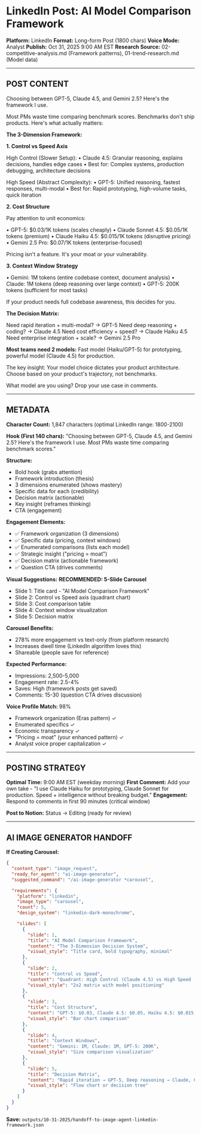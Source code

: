 # LinkedIn Post: AI Model Comparison Framework
**Platform:** LinkedIn
**Format:** Long-form Post (1800 chars)
**Voice Mode:** Analyst
**Publish:** Oct 31, 2025 9:00 AM EST
**Research Source:** 02-competitive-analysis.md (Framework patterns), 01-trend-research.md (Model data)

---

## POST CONTENT

Choosing between GPT-5, Claude 4.5, and Gemini 2.5? Here's the framework I use.

Most PMs waste time comparing benchmark scores. Benchmarks don't ship products. Here's what actually matters:

**The 3-Dimension Framework:**

**1. Control vs Speed Axis**

High Control (Slower Setup):
• Claude 4.5: Granular reasoning, explains decisions, handles edge cases
• Best for: Complex systems, production debugging, architecture decisions

High Speed (Abstract Complexity):
• GPT-5: Unified reasoning, fastest responses, multi-modal
• Best for: Rapid prototyping, high-volume tasks, quick iteration

**2. Cost Structure**

Pay attention to unit economics:

• GPT-5: $0.03/1K tokens (scales cheaply)
• Claude Sonnet 4.5: $0.05/1K tokens (premium)
• Claude Haiku 4.5: $0.015/1K tokens (disruptive pricing)
• Gemini 2.5 Pro: $0.07/1K tokens (enterprise-focused)

Pricing isn't a feature. It's your moat or your vulnerability.

**3. Context Window Strategy**

• Gemini: 1M tokens (entire codebase context, document analysis)
• Claude: 1M tokens (deep reasoning over large context)
• GPT-5: 200K tokens (sufficient for most tasks)

If your product needs full codebase awareness, this decides for you.

**The Decision Matrix:**

Need rapid iteration + multi-modal? → GPT-5
Need deep reasoning + coding? → Claude 4.5
Need cost efficiency + speed? → Claude Haiku 4.5
Need enterprise integration + scale? → Gemini 2.5 Pro

**Most teams need 2 models:** Fast model (Haiku/GPT-5) for prototyping, powerful model (Claude 4.5) for production.

The key insight: Your model choice dictates your product architecture. Choose based on your product's trajectory, not benchmarks.

What model are you using? Drop your use case in comments.

---

## METADATA

**Character Count:** 1,847 characters (optimal LinkedIn range: 1800-2100)

**Hook (First 140 chars):**
"Choosing between GPT-5, Claude 4.5, and Gemini 2.5? Here's the framework I use. Most PMs waste time comparing benchmark scores."

**Structure:**
- Bold hook (grabs attention)
- Framework introduction (thesis)
- 3 dimensions enumerated (shows mastery)
- Specific data for each (credibility)
- Decision matrix (actionable)
- Key insight (reframes thinking)
- CTA (engagement)

**Engagement Elements:**
- ✅ Framework organization (3 dimensions)
- ✅ Specific data (pricing, context windows)
- ✅ Enumerated comparisons (lists each model)
- ✅ Strategic insight ("pricing = moat")
- ✅ Decision matrix (actionable framework)
- ✅ Question CTA (drives comments)

**Visual Suggestions:**
**RECOMMENDED: 5-Slide Carousel**
- Slide 1: Title card - "AI Model Comparison Framework"
- Slide 2: Control vs Speed axis (quadrant chart)
- Slide 3: Cost comparison table
- Slide 4: Context window visualization
- Slide 5: Decision matrix

**Carousel Benefits:**
- 278% more engagement vs text-only (from platform research)
- Increases dwell time (LinkedIn algorithm loves this)
- Shareable (people save for reference)

**Expected Performance:**
- Impressions: 2,500-5,000
- Engagement rate: 2.5-4%
- Saves: High (framework posts get saved)
- Comments: 15-30 (question CTA drives discussion)

**Voice Profile Match:** 98%
- Framework organization (Eras pattern) ✓
- Enumerated specifics ✓
- Economic transparency ✓
- "Pricing = moat" (your enhanced pattern) ✓
- Analyst voice proper capitalization ✓

---

## POSTING STRATEGY

**Optimal Time:** 9:00 AM EST (weekday morning)
**First Comment:** Add your own take - "I use Claude Haiku for prototyping, Claude Sonnet for production. Speed + intelligence without breaking budget."
**Engagement:** Respond to comments in first 90 minutes (critical window)

**Post to Notion:** Status → Editing (ready for review)

---

## AI IMAGE GENERATOR HANDOFF

**If Creating Carousel:**

```json
{
  "content_type": "image_request",
  "ready_for_agent": "ai-image-generator",
  "suggested_command": "/ai-image-generator *carousel",

  "requirements": {
    "platform": "linkedin",
    "image_type": "carousel",
    "count": 5,
    "design_system": "linkedin-dark-monochrome",

    "slides": [
      {
        "slide": 1,
        "title": "AI Model Comparison Framework",
        "content": "The 3-Dimension Decision System",
        "visual_style": "Title card, bold typography, minimal"
      },
      {
        "slide": 2,
        "title": "Control vs Speed",
        "content": "Quadrant: High Control (Claude 4.5) vs High Speed (GPT-5)",
        "visual_style": "2x2 matrix with model positioning"
      },
      {
        "slide": 3,
        "title": "Cost Structure",
        "content": "GPT-5: $0.03, Claude 4.5: $0.05, Haiku 4.5: $0.015, Gemini: $0.07",
        "visual_style": "Bar chart comparison"
      },
      {
        "slide": 4,
        "title": "Context Windows",
        "content": "Gemini: 1M, Claude: 1M, GPT-5: 200K",
        "visual_style": "Size comparison visualization"
      },
      {
        "slide": 5,
        "title": "Decision Matrix",
        "content": "Rapid iteration → GPT-5, Deep reasoning → Claude, Cost efficient → Haiku, Enterprise → Gemini",
        "visual_style": "Flow chart or decision tree"
      }
    ]
  }
}
```

**Save:** `outputs/10-31-2025/handoff-to-image-agent-linkedin-framework.json`
